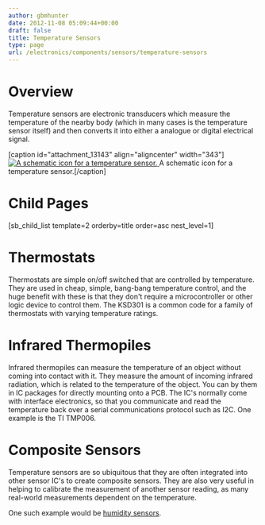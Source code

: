 ```yaml
---
author: gbmhunter
date: 2012-11-08 05:09:44+00:00
draft: false
title: Temperature Sensors
type: page
url: /electronics/components/sensors/temperature-sensors
---
```


# Overview




Temperature sensors are electronic transducers which measure the temperature of the nearby body (which in many cases is the temperature sensor itself) and then converts it into either a analogue or digital electrical signal.



[caption id="attachment_13143" align="aligncenter" width="343"][![A schematic icon for a temperature sensor.](http://blog.mbedded.ninja/wp-content/uploads/2012/11/schematic-icon-for-temperature-sensor.png)
](http://blog.mbedded.ninja/wp-content/uploads/2012/11/schematic-icon-for-temperature-sensor.png) A schematic icon for a temperature sensor.[/caption]



# Child Pages




[sb_child_list template=2 orderby=title order=asc nest_level=1]




# Thermostats




Thermostats are simple on/off switched that are controlled by temperature. They are used in cheap, simple, bang-bang temperature control, and the huge benefit with these is that they don't require a microcontroller or other logic device to control them. The KSD301 is a common code for a family of thermostats with varying temperature ratings.




# Infrared Thermopiles




Infrared thermopiles can measure the temperature of an object without coming into contact with it. They measure the amount of incoming infrared radiation, which is related to the temperature of the object. You can by them in IC packages for directly mounting onto a PCB. The IC's normally come with interface electronics, so that you communicate and read the temperature back over a serial communications protocol such as I2C. One example is the TI TMP006.




# Composite Sensors




Temperature sensors are so ubiquitous that they are often integrated into other sensor IC's to create composite sensors. They are also very useful in helping to calibrate the measurement of another sensor reading, as many real-world measurements dependent on the temperature.




One such example would be [humidity sensors](http://blog.mbedded.ninja/electronics/components/sensors/humidity-sensors).
